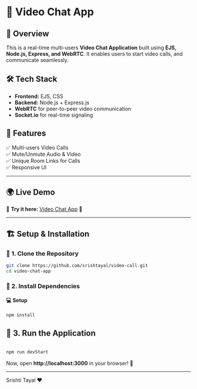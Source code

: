 # 🎥 Video Chat App

## 📌 Overview
This is a real-time multi-users **Video Chat Application** built using **EJS, Node.js, Express, and WebRTC**. It enables users to start video calls, and communicate seamlessly.

## 🛠️ Tech Stack
- **Frontend:** EJS, CSS
- **Backend:** Node.js + Express.js  
- **WebRTC** for peer-to-peer video communication  
- **Socket.io** for real-time signaling   

## 🚀 Features  
✅ Multi-users Video Calls  
✅ Mute/Unmute Audio & Video  
✅ Unique Room Links for Calls  
✅ Responsive UI  

---

## 🌍 Live Demo  
🔗 **Try it here:** [Video Chat App](https://video-call-goj5.onrender.com/) 🚀  

---

## 🏗️ Setup & Installation  

### 🔹 1. Clone the Repository  
```sh
git clone https://github.com/srishtayal/video-call.git
cd video-chat-app
```

### 🔹 2. Install Dependencies  

#### 💻 Setup  
```sh
npm install
```


## 🔹 3. Run the Application  
 
```sh

npm run devStart
```


Now, open **http://localhost:3000** in your browser! 🎉  

---


Srishti Tayal ❤️
